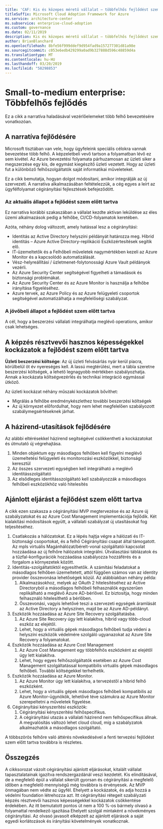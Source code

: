 ```yaml
---
title: 'CAF: Kis és közepes méretű vállalat – többfelhős fejlődést szem előtt tartva'
titleSuffix: Microsoft Cloud Adoption Framework for Azure
ms.service: architecture-center
ms.subservice: enterprise-cloud-adoption
ms.custom: governance
ms.date: 02/11/2019
description: Kis és közepes méretű vállalat – többfelhős fejlődést szem előtt tartva
author: BrianBlanchard
ms.openlocfilehash: 8bfe56f999ddef9d954fad9a157277301d81a98e
ms.sourcegitcommit: c053e6edb429299a0ad9b327888d596c48859d4a
ms.translationtype: MT
ms.contentlocale: hu-HU
ms.lasthandoff: 03/20/2019
ms.locfileid: "58298853"
---
```

# <a name="small-to-medium-enterprise-multi-cloud-evolution"></a>Small-to-medium enterprise: Többfelhős fejlődés

Ez a cikk a narratíva haladásával vezérlőelemeket több felhő bevezetésére vonatkozóan.

## <a name="evolution-of-the-narrative"></a>A narratíva fejlődésére

Microsoft tisztában van vele, hogy ügyfeleink speciális célokra vannak bevezetése több felhő. A képzeletbeli vevő tartson a folyamatban lévő ez sem kivétel. Az Azure bevezetési folyamata párhuzamosan az üzleti siker a megszerzése egy kis, de egymást kiegészítő üzleti vezetett. Hogy az üzleti fut a különböző felhőszolgáltatók saját informatikai műveleteket.

Ez a cikk bemutatja, hogyan dolgot módosítani, amikor integrálják az új szervezeti. A narratíva alkalmazásában feltételezzük, a cég egyes a leírt az ügyfélfolyamat cégirányítási fejlesztések befejeződött.

### <a name="evolution-of-the-current-state"></a>Az aktuális állapot a fejlődést szem előtt tartva

Ez narratíva korábbi szakaszában a vállalat kezdte aktívan leküldése az éles üzemi alkalmazások pedig a felhőbe, CI/CD-folyamatok keretében.

Azóta, néhány dolog változott, amely hatással lesz a cégirányítási:

- Identitás az Active Directory helyszíni példányát határozza meg. Hibrid identitás – Azure Active Directory-replikáció Eszközértesítések segítik elő.
- IT-üzemeltetők és a Felhőbeli műveletek nagymértékben kezeli az Azure Monitor és a kapcsolódó automatizálását.
- Vész-helyreállítási / üzletmenet-folytonossági Azure Vault példányok vezérli.
- Az Azure Security Center segítségével figyelheti a támadások és biztonsági problémákat.
- Az Azure Security Center és az Azure Monitor is használja a felhőbe irányítása figyeléséhez.
- Azure tervek, az Azure Policy és az Azure felügyeleti csoportok segítségével automatizálhatja a megfelelőségi szabályzat.

### <a name="evolution-of-the-future-state"></a>A jövőbeli állapot a fejlődést szem előtt tartva

A cél, hogy a beszerzési vállalati integrálhatja meglévő operations, amikor csak lehetséges.

## <a name="evolution-of-tangible-risks"></a>A képzés résztvevői hasznos képességekkel kockázatok a fejlődést szem előtt tartva

**Üzleti beszerzési költsége**: Az új üzleti felvásárlás nyár kerül piacra, körülbelül öt év nyereséges kell. A lassú megtérülési, mert a tábla szeretne beszerzési költségek, a lehető legnagyobb mértékben szabályozhatja. Annak a kockázata költségvezérlés és technikai integráció egymással ütköző.

Az üzleti kockázat néhány műszaki kockázatok bővíthet:

- Migrálás a felhőbe eredménykészlethez további beszerzési költségek
- Az új környezet előfordulhat, hogy nem lehet megfelelően szabályozott szabálymegsértéseknek járhat.

## <a name="evolution-of-the-policy-statements"></a>A házirend-utasítások fejlődésére

Az alábbi eltérésekkel házirend segítségével csökkentheti a kockázatokat és útmutató új végrehajtása.

1. Minden objektum egy másodlagos felhőben kell figyelni meglévő üzemeltetési felügyeleti és monitorozási eszközökkel, biztonsági keresztül
2. Az összes szervezeti egységben kell integrálható a meglévő identitásszolgáltató
3. Az elsődleges identitásszolgáltató kell szabályozzák a másodlagos felhőbeli eszközökhöz való hitelesítés

## <a name="evolution-of-the-best-practices"></a>Ajánlott eljárást a fejlődést szem előtt tartva

A cikk ezen szakasza a cégirányítási MVP megtervezése és az Azure új szabályzatokat és az Azure Cost Management implementációja fejlődik. Két kialakítási módosítások együtt, a vállalati szabályzat új utasításokat fog teljesítéséhez.

1. Csatlakozás a hálózatokat. Ez a lépés hajtja végre a hálózati és IT-biztonsági csoportokat, és a felhő Cégirányítási csapat által támogatott. Az mpls virtuális Magánhálózat/bérelt-vonal szolgáltatói kapcsolat hozzáadása az új felhőre hálózatok integrálni. Útválasztási táblázatok és a tűzfal-konfigurációk hozzáadása szabályozza hozzáférés és a forgalom a környezetek között.
2. Identitás-szolgáltatóktól egyesíthetők. A számítási feladatokat a másodlagos felhőben üzemeltetett, attól függően számos van az identity provider összevonása lehetőségek közül. Az alábbiakban néhány példa:
    1. Alkalmazásokhoz, melyek az OAuth 2 hitelesítéséhez az Active Directoryból a másodlagos felhőbeli felhasználók egyszerűen replikálható a meglévő Azure AD-bérlővel. Ez biztosítja, hogy minden felhasználó hitelesíthető a bérlőben.
    2. Összevonási, vagyis lehetővé teszi a szervezeti egységek áramlását az Active Directory a helyszínen, majd be az Azure AD-példányt.
3. Eszközök hozzáadása az Azure Site Recovery szolgáltatásba.
    1. Az Azure Site Recovery úgy lett kialakítva, hibrid vagy több-cloud eszköz az elejétől.
    2. Lehet, hogy a virtuális gépek másodlagos felhőbeli tudja védeni a helyszíni eszközök védelmére szolgáló ugyanazokat az Azure Site Recovery a folyamatokat.
4. Eszközök hozzáadása az Azure Cost Management
    1. Az Azure Cost Management egy többfelhős eszközként az elejétől úgy lett kialakítva.
    2. Lehet, hogy egyes felhőszolgáltatók esetében az Azure Cost Management szolgáltatással kompatibilis virtuális gépek másodlagos felhőbeli. További költségekkel terhelhetik.
5. Eszközök hozzáadása az Azure Monitor.
    1. Az Azure Monitor úgy lett kialakítva, a tervezéstől a hibrid felhő eszközként.
    2. Lehet, hogy a virtuális gépek másodlagos felhőbeli kompatibilis az Azure Monitor-ügynökök, lehetővé téve számukra az Azure Monitor szerepeltetni a műveletek figyelése.
6. Cégirányítási kényszerítési eszközök:
    1. Cégirányítási kényszerítési felhőspecifikus.
    2. A cégirányítási utazás a vállalati házirend nem felhőspecifikus állnak. A megvalósítás változó lehet cloud cloud, míg a szabályzatok alkalmazhatók a másodlagos szolgáltató.

A többszörös felhőre való áttérés növekedésével a fenti tervezési fejlődést szem előtt tartva továbbra is részletes.

## <a name="conclusion"></a>Összegzés

A cikksorozat vázolt cégirányítási ajánlott eljárásokat, kitalált vállalat tapasztalatainak igazítva rendszergazdánál veszi kezdetét. Kis elindításával, de a megfelelő épül a vállalat sikerült gyorsan és cégirányítási a megfelelő időben a megfelelő mennyiségű még továbbra is érvényesek. Az MVP önmagában nem védte az ügyfél. Ehelyett a kockázatok, és adja hozzá a védelmi foundation létrehozza azt. Itt cégirányítási rétegeit szabályzati képzés résztvevői hasznos képességekkel kockázatok csökkentése érdekében. Az itt bemutatott pontos út nem a 100 %-os bármely olvasó a folyamattal rendelkező igazítása Ehelyett szolgál mintaként a növekményes cégirányítási. Az olvasó javasolt elképzelt az ajánlott eljárások a saját egyedi korlátozások és irányítási követelmények vonatkoznak.